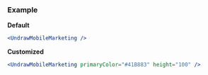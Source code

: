 ### Example

**Default**
```jsx
<UndrawMobileMarketing />
```

**Customized**
```jsx
<UndrawMobileMarketing primaryColor="#41B883" height="100" />
```
